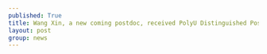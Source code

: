 ```yaml
---
published: True
title: Wang Xin, a new coming postdoc, received PolyU Distinguished Postdoctoral Fellowship.
layout: post
group: news
---
```


